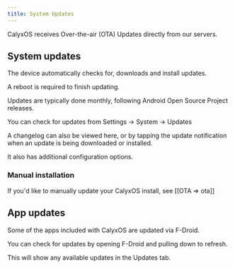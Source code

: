 ```yaml
---
title: System Updates
---
```


CalyxOS receives Over-the-air (OTA) Updates directly from our servers.

## System updates

The device automatically checks for, downloads and install updates.

A reboot is required to finish updating.

Updates are typically done monthly, following Android Open Source Project releases.

You can check for updates from Settings -> System -> Updates

A changelog can also be viewed here, or by tapping the update notification when an update is being downloaded or installed.

It also has additional configuration options.

### Manual installation

If you'd like to manually update your CalyxOS install, see [[OTA => ota]]

## App updates

Some of the apps included with CalyxOS are updated via F-Droid.

You can check for updates by opening F-Droid and pulling down to refresh.

This will show any available updates in the Updates tab.

